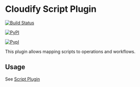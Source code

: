 # Cloudify Script Plugin

[![Build Status](https://travis-ci.org/cloudify-cosmo/cloudify-script-plugin.svg?branch=master)](https://travis-ci.org/cloudify-cosmo/cloudify-script-plugin)

[![PyPI](http://img.shields.io/pypi/dm/cloudify-script-plugin.svg)](http://img.shields.io/pypi/dm/cloudify-script-plugin.svg)

[![PypI](http://img.shields.io/pypi/v/cloudify-script-plugin.svg)](http://img.shields.io/pypi/v/cloudify-script-plugin.svg)


This plugin allows mapping scripts to operations and workflows.

## Usage

See [Script Plugin](http://getcloudify.org/guide/3.1/plugin-script.html)
